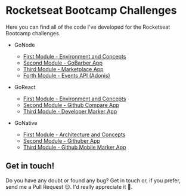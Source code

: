 # Rocketseat Bootcamp Challenges

Here you can find all of the code I've developed for the Rocketseat Bootcamp challenges.

- GoNode

  - [First Module - Environment and Concepts](gonode/challenge1)
  - [Second Module - GoBarber App](gonode/challenge2)
  - [Third Module - Marketplace App](gonode/challenge3)
  - [Forth Module - Events API (Adonis)](gonode/challenge4)

- GoReact

  - [First Module - Environment and Concepts](goreact/challenge1)
  - [Second Module - Github Compare App](goreact/challenge2)
  - [Third Module - Developer Marker App](goreact/challenge3)

- GoNative
  - [First Module - Architecture and Concepts](gonative/challenge1)
  - [Second Module - Githuber App](gonative/challenge2)
  - [Third Module - Github Mobile Marker App](gonative/challenge3)

## Get in touch!

Do you have any doubt or found any bug? Get in touch or, if you prefer, send me a Pull Request :wink:. I'd really appreciate it :pray:.
